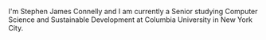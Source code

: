 I'm Stephen James Connelly and I am currently a Senior studying Computer Science and Sustainable Development at Columbia University in New York City. 

<!---
stephenjconnelly/stephenjconnelly is a ✨ special ✨ repository because its `README.md` (this file) appears on your GitHub profile.
You can click the Preview link to take a look at your changes.
--->
